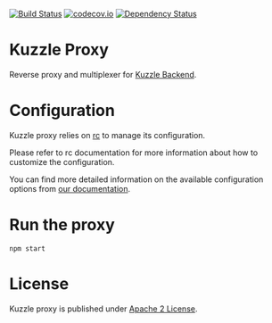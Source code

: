 [![Build Status](https://travis-ci.org/kuzzleio/kuzzle-proxy.svg?branch=master)](https://travis-ci.org/kuzzleio/kuzzle-proxy) [![codecov.io](http://codecov.io/github/kuzzleio/kuzzle-proxy/coverage.svg?branch=master)](http://codecov.io/github/kuzzleio/kuzzle-proxy?branch=master) [![Dependency Status](https://david-dm.org/kuzzleio/kuzzle-proxy.svg)](https://david-dm.org/kuzzleio/kuzzle-proxy)

# Kuzzle Proxy

Reverse proxy and multiplexer for [Kuzzle Backend](https://github.com/kuzzleio/kuzzle).

# Configuration

Kuzzle proxy relies on [rc](https://www.npmjs.com/package/rc) to manage its configuration.

Please refer to rc documentation for more information about how to customize the configuration.

You can find more detailed information on the available configuration options from [our documentation](http://docs.kuzzle.io/guide/#configuring-kuzzle-proxy).

# Run the proxy

```
npm start
```

# License

Kuzzle proxy is published under [Apache 2 License](LICENSE.md).
